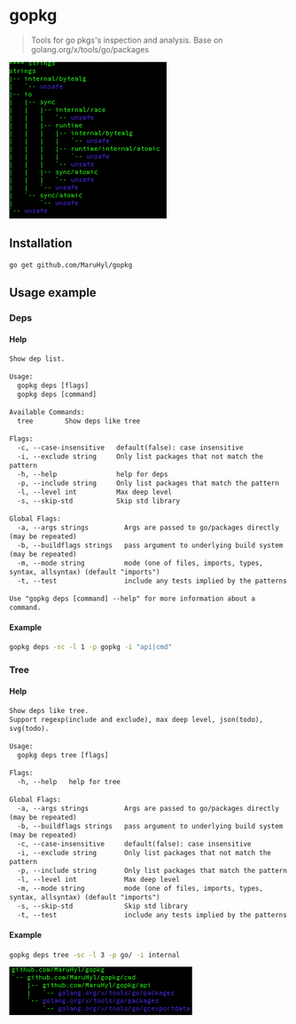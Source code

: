 # gopkg
> Tools for go pkgs's inspection and analysis.
> Base on golang.org/x/tools/go/packages

![dep-tree](./img/dep-tree.png)

## Installation

```sh
go get github.com/MaruHyl/gopkg
```

## Usage example

### Deps

#### Help

```text
Show dep list.

Usage:
  gopkg deps [flags]
  gopkg deps [command]

Available Commands:
  tree        Show deps like tree

Flags:
  -c, --case-insensitive   default(false): case insensitive
  -i, --exclude string     Only list packages that not match the pattern
  -h, --help               help for deps
  -p, --include string     Only list packages that match the pattern
  -l, --level int          Max deep level
  -s, --skip-std           Skip std library

Global Flags:
  -a, --args strings         Args are passed to go/packages directly (may be repeated)
  -b, --buildflags strings   pass argument to underlying build system (may be repeated)
  -m, --mode string          mode (one of files, imports, types, syntax, allsyntax) (default "imports")
  -t, --test                 include any tests implied by the patterns

Use "gopkg deps [command] --help" for more information about a command.

```

#### Example

```bash
gopkg deps -sc -l 1 -p gopkg -i "api|cmd"
```

### Tree

#### Help

```text
Show deps like tree. 
Support regexp(include and exclude), max deep level, json(todo), svg(todo).

Usage:
  gopkg deps tree [flags]

Flags:
  -h, --help   help for tree

Global Flags:
  -a, --args strings         Args are passed to go/packages directly (may be repeated)
  -b, --buildflags strings   pass argument to underlying build system (may be repeated)
  -c, --case-insensitive     default(false): case insensitive
  -i, --exclude string       Only list packages that not match the pattern
  -p, --include string       Only list packages that match the pattern
  -l, --level int            Max deep level
  -m, --mode string          mode (one of files, imports, types, syntax, allsyntax) (default "imports")
  -s, --skip-std             Skip std library
  -t, --test                 include any tests implied by the patterns

```

#### Example

```bash
gopkg deps tree -sc -l 3 -p go/ -i internal
```

![dep-tree-example](./img/dep-tree-example.png)